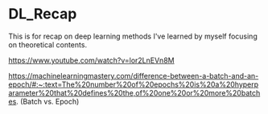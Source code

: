 # DL_Recap
This is for recap on deep learning methods I've learned by myself focusing on theoretical contents.

https://www.youtube.com/watch?v=lor2LnEVn8M

https://machinelearningmastery.com/difference-between-a-batch-and-an-epoch/#:~:text=The%20number%20of%20epochs%20is%20a%20hyperparameter%20that%20defines%20the,of%20one%20or%20more%20batches. (Batch vs. Epoch)
